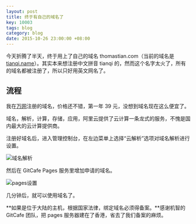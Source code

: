 ```yaml
---
layout: post
title: 终于有自己的域名了
key: 10003
tags: blog
category: blog
date: 2015-10-26 23:00:00 +08:00
---
```


今天折腾了半天，终于用上了自己的域名 thomastian.com（当前的域名是[tianqi.name](https://tianqi.name)）。其实本来想注册中文拼音 tianqi 的，然而这个名字太火了，所有的域名都被注册了，所以只好用英文网名了。

<!--more-->

## 流程

我在[万网](https://wanwang.aliyun.com/)注册的域名，价格还不错，第一年 39 元，没想到域名现在这么便宜了。

域名，解析，计算，存储，应用，阿里云提供了云计算一条龙式的服务，不愧是国内最大的云计算提供商。

注册好域名后，进入管理控制台，在左边菜单上选择“云解析”选项对域名解析进行设置。

<!-- PELICAN_END_SUMMARY -->

![域名解析](https://ww4.sinaimg.cn/large/73bd9e13jw1exex8t4v5lj20ok03kdft.jpg)

然后在 GitCafe Pages 服务里增加申请的域名。

![pages设置](https://ww2.sinaimg.cn/large/73bd9e13jw1exexbgh6sij20bn05x3yh.jpg)

几分钟后，就可以使用域名了。

**如果是位于大陆的主机，根据国家法律，绑定域名必须得备案。**感谢机智的 GitCafe 团队，把 pages 服务器建在了香港，省去了我们备案的麻烦。
